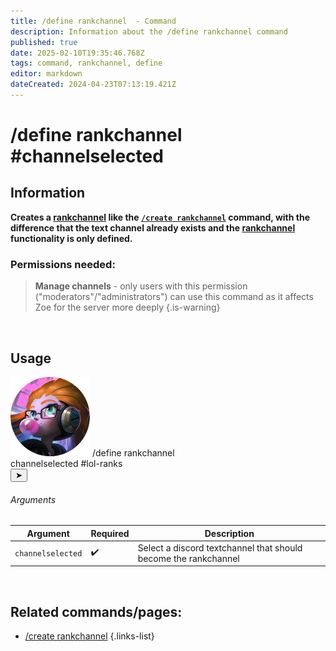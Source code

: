 ```yaml
---
title: /define rankchannel  - Command
description: Information about the /define rankchannel command
published: true
date: 2025-02-10T19:35:46.768Z
tags: command, rankchannel, define
editor: markdown
dateCreated: 2024-04-23T07:13:19.421Z
---
```


# /define rankchannel #channelselected
## Information
**Creates a [rankchannel](/en/features/rankchannel) like the [`/create rankchannel`](/en/commands/rankchannel/create) command, with the difference that the text channel already exists and the [rankchannel](/en/features/rankchannel) functionality is only defined.**
<br>

### Permissions needed:
>**Manage channels** - only users with this permission ("moderators"/"administrators") can use this command as it affects Zoe for the server more deeply {.is-warning}

<br>

## Usage
<div class="discord-preview">
    <div class="dcp-chatbar">
        <img src="/zoe_logo.png" class="dcp-avatar">
        <span class="dcp-command">/define rankchannel</span>
        <div class="dcp-args">
            <div class="dcp-arg">
                <span class="dcp-arg-label">channelselected</span>
                <span class="dcp-arg-value">
              		<span class="dcp-mention">#lol-ranks</span>
              	</span>
            </div>
        </div>
        <button class="dcp-send-btn">&#10148;</button> 
    </div>
</div>

###### Arguments
| Argument | Required | Description |
|----------|----------|-------------|
| `channelselected` | :heavy_check_mark: | Select a discord textchannel that should become the rankchannel |
<br>
 
## Related commands/pages:
- [/create rankchannel](/en/commands/rankchannel/create) 
{.links-list}